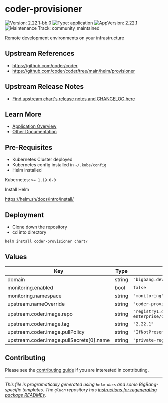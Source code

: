 <!-- Warning: Do not manually edit this file. See notes on gluon + helm-docs at the end of this file for more information. -->
# coder-provisioner

![Version: 2.22.1-bb.0](https://img.shields.io/badge/Version-2.22.1--bb.0-informational?style=flat-square) ![Type: application](https://img.shields.io/badge/Type-application-informational?style=flat-square) ![AppVersion: 2.22.1](https://img.shields.io/badge/AppVersion-2.22.1-informational?style=flat-square) ![Maintenance Track: community_maintained](https://img.shields.io/badge/Maintenance_Track-community_maintained-red?style=flat-square)

Remote development environments on your infrastructure

## Upstream References

- <https://github.com/coder/coder>
- <https://github.com/coder/coder/tree/main/helm/provisioner>

## Upstream Release Notes

- [Find upstream chart's release notes and CHANGELOG here](https://coder.com/docs/install/releases)

## Learn More

- [Application Overview](docs/overview.md)
- [Other Documentation](docs/)

## Pre-Requisites

- Kubernetes Cluster deployed
- Kubernetes config installed in `~/.kube/config`
- Helm installed

Kubernetes: `>= 1.19.0-0`

Install Helm

https://helm.sh/docs/intro/install/

## Deployment

- Clone down the repository
- cd into directory

```bash
helm install coder-provisioner chart/
```

## Values

| Key | Type | Default | Description |
|-----|------|---------|-------------|
| domain | string | `"bigbang.dev"` |  |
| monitoring.enabled | bool | `false` |  |
| monitoring.namespace | string | `"monitoring"` |  |
| upstream.nameOverride | string | `"coder-provisioner"` |  |
| upstream.coder.image.repo | string | `"registry1.dso.mil/ironbank/coder/coder-enterprise/coder-service-2"` |  |
| upstream.coder.image.tag | string | `"2.22.1"` |  |
| upstream.coder.image.pullPolicy | string | `"IfNotPresent"` |  |
| upstream.coder.image.pullSecrets[0].name | string | `"private-registry"` |  |

## Contributing

Please see the [contributing guide](./CONTRIBUTING.md) if you are interested in contributing.

---

_This file is programatically generated using `helm-docs` and some BigBang-specific templates. The `gluon` repository has [instructions for regenerating package READMEs](https://repo1.dso.mil/big-bang/product/packages/gluon/-/blob/master/docs/bb-package-readme.md)._


